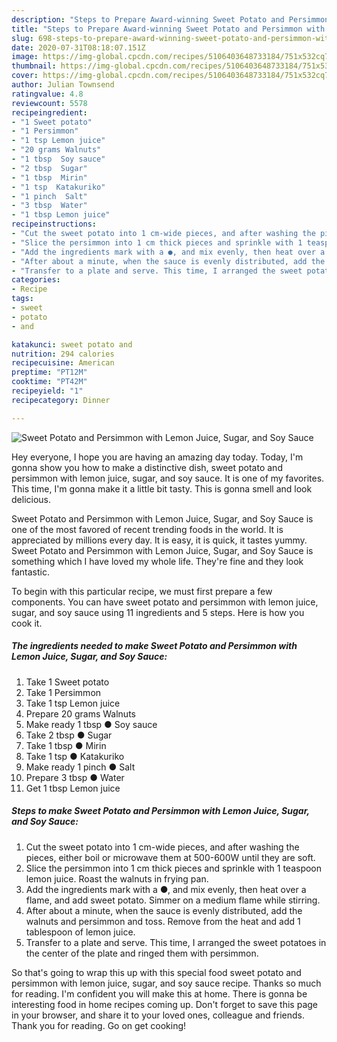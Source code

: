 ```yaml
---
description: "Steps to Prepare Award-winning Sweet Potato and Persimmon with Lemon Juice, Sugar, and Soy Sauce"
title: "Steps to Prepare Award-winning Sweet Potato and Persimmon with Lemon Juice, Sugar, and Soy Sauce"
slug: 698-steps-to-prepare-award-winning-sweet-potato-and-persimmon-with-lemon-juice-sugar-and-soy-sauce
date: 2020-07-31T08:18:07.151Z
image: https://img-global.cpcdn.com/recipes/5106403648733184/751x532cq70/sweet-potato-and-persimmon-with-lemon-juice-sugar-and-soy-sauce-recipe-main-photo.jpg
thumbnail: https://img-global.cpcdn.com/recipes/5106403648733184/751x532cq70/sweet-potato-and-persimmon-with-lemon-juice-sugar-and-soy-sauce-recipe-main-photo.jpg
cover: https://img-global.cpcdn.com/recipes/5106403648733184/751x532cq70/sweet-potato-and-persimmon-with-lemon-juice-sugar-and-soy-sauce-recipe-main-photo.jpg
author: Julian Townsend
ratingvalue: 4.8
reviewcount: 5578
recipeingredient:
- "1 Sweet potato"
- "1 Persimmon"
- "1 tsp Lemon juice"
- "20 grams Walnuts"
- "1 tbsp  Soy sauce"
- "2 tbsp  Sugar"
- "1 tbsp  Mirin"
- "1 tsp  Katakuriko"
- "1 pinch  Salt"
- "3 tbsp  Water"
- "1 tbsp Lemon juice"
recipeinstructions:
- "Cut the sweet potato into 1 cm-wide pieces, and after washing the pieces, either boil or microwave them at 500-600W until they are soft."
- "Slice the persimmon into 1 cm thick pieces and sprinkle with 1 teaspoon lemon juice. Roast the walnuts in frying pan."
- "Add the ingredients mark with a ●, and mix evenly, then heat over a flame, and add sweet potato. Simmer on a medium flame while stirring."
- "After about a minute, when the sauce is evenly distributed, add the walnuts and persimmon and toss. Remove from the heat and add 1 tablespoon of lemon juice."
- "Transfer to a plate and serve. This time, I arranged the sweet potatoes in the center of the plate and ringed them with persimmon."
categories:
- Recipe
tags:
- sweet
- potato
- and

katakunci: sweet potato and 
nutrition: 294 calories
recipecuisine: American
preptime: "PT12M"
cooktime: "PT42M"
recipeyield: "1"
recipecategory: Dinner

---
```



![Sweet Potato and Persimmon with Lemon Juice, Sugar, and Soy Sauce](https://img-global.cpcdn.com/recipes/5106403648733184/751x532cq70/sweet-potato-and-persimmon-with-lemon-juice-sugar-and-soy-sauce-recipe-main-photo.jpg)

Hey everyone, I hope you are having an amazing day today. Today, I'm gonna show you how to make a distinctive dish, sweet potato and persimmon with lemon juice, sugar, and soy sauce. It is one of my favorites. This time, I'm gonna make it a little bit tasty. This is gonna smell and look delicious.



Sweet Potato and Persimmon with Lemon Juice, Sugar, and Soy Sauce is one of the most favored of recent trending foods in the world. It is appreciated by millions every day. It is easy, it is quick, it tastes yummy. Sweet Potato and Persimmon with Lemon Juice, Sugar, and Soy Sauce is something which I have loved my whole life. They're fine and they look fantastic.


To begin with this particular recipe, we must first prepare a few components. You can have sweet potato and persimmon with lemon juice, sugar, and soy sauce using 11 ingredients and 5 steps. Here is how you cook it.

<!--inarticleads1-->

##### The ingredients needed to make Sweet Potato and Persimmon with Lemon Juice, Sugar, and Soy Sauce:

1. Take 1 Sweet potato
1. Take 1 Persimmon
1. Take 1 tsp Lemon juice
1. Prepare 20 grams Walnuts
1. Make ready 1 tbsp ● Soy sauce
1. Take 2 tbsp ● Sugar
1. Take 1 tbsp ● Mirin
1. Take 1 tsp ● Katakuriko
1. Make ready 1 pinch ● Salt
1. Prepare 3 tbsp ● Water
1. Get 1 tbsp Lemon juice




<!--inarticleads2-->

##### Steps to make Sweet Potato and Persimmon with Lemon Juice, Sugar, and Soy Sauce:

1. Cut the sweet potato into 1 cm-wide pieces, and after washing the pieces, either boil or microwave them at 500-600W until they are soft.
1. Slice the persimmon into 1 cm thick pieces and sprinkle with 1 teaspoon lemon juice. Roast the walnuts in frying pan.
1. Add the ingredients mark with a ●, and mix evenly, then heat over a flame, and add sweet potato. Simmer on a medium flame while stirring.
1. After about a minute, when the sauce is evenly distributed, add the walnuts and persimmon and toss. Remove from the heat and add 1 tablespoon of lemon juice.
1. Transfer to a plate and serve. This time, I arranged the sweet potatoes in the center of the plate and ringed them with persimmon.




So that's going to wrap this up with this special food sweet potato and persimmon with lemon juice, sugar, and soy sauce recipe. Thanks so much for reading. I'm confident you will make this at home. There is gonna be interesting food in home recipes coming up. Don't forget to save this page in your browser, and share it to your loved ones, colleague and friends. Thank you for reading. Go on get cooking!
